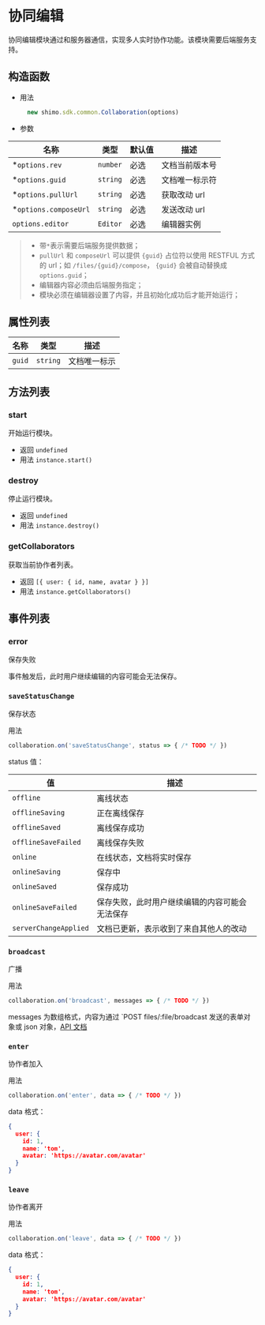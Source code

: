 # 协同编辑

协同编辑模块通过和服务器通信，实现多人实时协作功能。该模块需要后端服务支持。

## 构造函数

* 用法

  ```js
    new shimo.sdk.common.Collaboration(options)
  ```

* 参数

|名称|类型|默认值|描述|
| -- | -- | -- | -- |
| *`options.rev` | `number` | 必选 | 文档当前版本号 |
| *`options.guid` | `string` | 必选 | 文档唯一标示符 |
| *`options.pullUrl` | `string` | 必选 | 获取改动 url |
| *`options.composeUrl` | `string` | 必选 | 发送改动 url |
| `options.editor` | `Editor` | 必选 | 编辑器实例 |


> * 带`*`表示需要后端服务提供数据；
> * `pullUrl` 和 `composeUrl` 可以提供 `{guid}` 占位符以使用 RESTFUL 方式的 url；如 `/files/{guid}/compose`， `{guid}` 会被自动替换成 `options.guid`；
> * 编辑器内容必须由后端服务指定；
> * 模块必须在编辑器设置了内容，并且初始化成功后才能开始运行；


## 属性列表

|名称|类型|描述|
| -- | -- | -- |
| `guid` | `string` | 文档唯一标示 |

## 方法列表

### start
  开始运行模块。

  * 返回 `undefined`
  * 用法 `instance.start()`

### destroy
  停止运行模块。

  * 返回 `undefined`
  * 用法 `instance.destroy()`

### getCollaborators
  获取当前协作者列表。

  * 返回 `[{ user: { id, name, avatar } }]`
  * 用法 `instance.getCollaborators()`


## 事件列表

### error
  保存失败

  事件触发后，此时用户继续编辑的内容可能会无法保存。


### `saveStatusChange`
  保存状态

  用法

```js
collaboration.on('saveStatusChange', status => { /* TODO */ })
```

  status 值：

|值|描述|
|--|--|
|`offline`|离线状态|
|`offlineSaving`|正在离线保存|
|`offlineSaved`|离线保存成功|
|`offlineSaveFailed`|离线保存失败|
|`online`|在线状态，文档将实时保存|
|`onlineSaving`|保存中|
|`onlineSaved`|保存成功|
|`onlineSaveFailed`|保存失败，此时用户继续编辑的内容可能会无法保存|
|`serverChangeApplied`|文档已更新，表示收到了来自其他人的改动|

### `broadcast`
  广播

  用法

```js
collaboration.on('broadcast', messages => { /* TODO */ })
```

messages 为数组格式，内容为通过 `POST files/:file/broadcast 发送的表单对象或 json 对象，[API 文档](/server/file.md#guang-bo)

### `enter`
  协作者加入

  用法

```js
collaboration.on('enter', data => { /* TODO */ })
```

data 格式：

```json
{
  user: {
    id: 1,
    name: 'tom',
    avatar: 'https://avatar.com/avatar'
  }
}
```

### `leave`
  协作者离开

  用法

```js
collaboration.on('leave', data => { /* TODO */ })
```

data 格式：

```json
{
  user: {
    id: 1,
    name: 'tom',
    avatar: 'https://avatar.com/avatar'
  }
}
```
